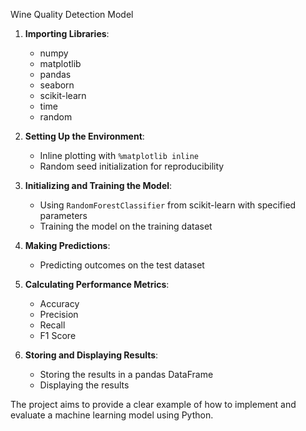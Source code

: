 Wine Quality Detection Model

1. **Importing Libraries**:
   - numpy
   - matplotlib
   - pandas
   - seaborn
   - scikit-learn
   - time
   - random

2. **Setting Up the Environment**:
   - Inline plotting with `%matplotlib inline`
   - Random seed initialization for reproducibility

3. **Initializing and Training the Model**:
   - Using `RandomForestClassifier` from scikit-learn with specified parameters
   - Training the model on the training dataset

4. **Making Predictions**:
   - Predicting outcomes on the test dataset

5. **Calculating Performance Metrics**:
   - Accuracy
   - Precision
   - Recall
   - F1 Score

6. **Storing and Displaying Results**:
   - Storing the results in a pandas DataFrame
   - Displaying the results

The project aims to provide a clear example of how to implement and evaluate a machine learning model using Python.